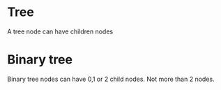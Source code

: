 # Tree
A tree node can have children nodes
# Binary tree
Binary tree nodes can have 0,1 or 2 child nodes. Not more than 2 nodes.